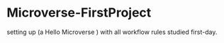 # Microverse-FirstProject
setting up (a Hello Microverse ) with all workflow rules studied first-day.
